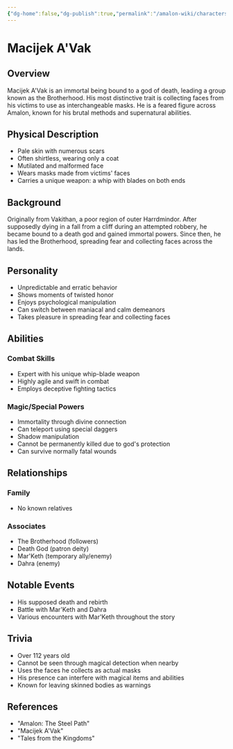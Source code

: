 ```yaml
---
{"dg-home":false,"dg-publish":true,"permalink":"/amalon-wiki/characters/major-characters/macijek-a-vak/","dgPassFrontmatter":true,"noteIcon":""}
---
```


# Macijek A'Vak

## Overview
Macijek A'Vak is an immortal being bound to a god of death, leading a group known as the Brotherhood. His most distinctive trait is collecting faces from his victims to use as interchangeable masks. He is a feared figure across Amalon, known for his brutal methods and supernatural abilities.

## Physical Description
- Pale skin with numerous scars
- Often shirtless, wearing only a coat
- Mutilated and malformed face
- Wears masks made from victims' faces
- Carries a unique weapon: a whip with blades on both ends

## Background
Originally from Vakithan, a poor region of outer Harrdmindor. After supposedly dying in a fall from a cliff during an attempted robbery, he became bound to a death god and gained immortal powers. Since then, he has led the Brotherhood, spreading fear and collecting faces across the lands.

## Personality
- Unpredictable and erratic behavior
- Shows moments of twisted honor
- Enjoys psychological manipulation
- Can switch between maniacal and calm demeanors
- Takes pleasure in spreading fear and collecting faces

## Abilities
### Combat Skills
- Expert with his unique whip-blade weapon
- Highly agile and swift in combat
- Employs deceptive fighting tactics

### Magic/Special Powers
- Immortality through divine connection
- Can teleport using special daggers
- Shadow manipulation
- Cannot be permanently killed due to god's protection
- Can survive normally fatal wounds

## Relationships
### Family
- No known relatives

### Associates
- The Brotherhood (followers)
- Death God (patron deity)
- Mar'Keth (temporary ally/enemy)
- Dahra (enemy)

## Notable Events
- His supposed death and rebirth
- Battle with Mar'Keth and Dahra
- Various encounters with Mar'Keth throughout the story

## Trivia
- Over 112 years old
- Cannot be seen through magical detection when nearby
- Uses the faces he collects as actual masks
- His presence can interfere with magical items and abilities
- Known for leaving skinned bodies as warnings

## References
- "Amalon: The Steel Path"
- "Macijek A'Vak"
- "Tales from the Kingdoms"